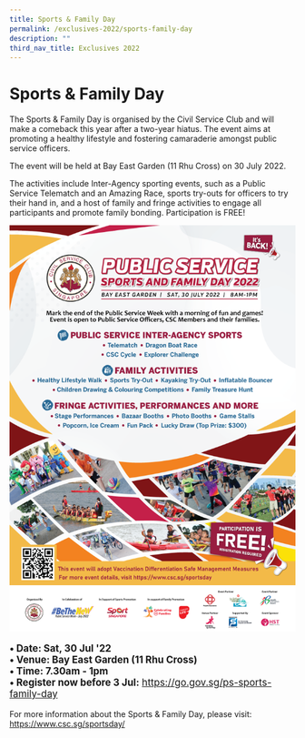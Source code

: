 ```yaml
---
title: Sports & Family Day
permalink: /exclusives-2022/sports-family-day
description: ""
third_nav_title: Exclusives 2022
---
```

# Sports & Family Day

The Sports & Family Day is organised by the Civil Service Club and will make a comeback this year after a two-year hiatus. The event aims at promoting a healthy lifestyle and fostering camaraderie amongst public service officers.

The event will be held at Bay East Garden (11 Rhu Cross) on 30 July 2022.

The activities include Inter-Agency sporting events, such as a Public Service Telematch and an Amazing Race, sports try-outs for officers to try their hand in, and a host of family and fringe activities to engage all participants and promote family bonding. Participation is FREE!

![](/images/CSC_Sports_&_Family_Day.png)

<p style="font-size:17px"><b>
• Date: Sat, 30 Jul '22 <br>
• Venue: Bay East Garden (11 Rhu Cross)<br>
• Time: 7.30am - 1pm<br>
• Register now before 3 Jul:</b>
<a href="https://go.gov.sg/ps-sports-family-day">https://go.gov.sg/ps-sports-family-day</a> <br>

 

For more information about the Sports & Family Day, please visit:
<a href="https://www.csc.sg/sportsday/">https://www.csc.sg/sportsday/</a> <br>

</p>
